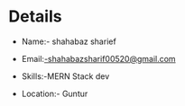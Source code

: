 # Details 

- Name:- shahabaz sharief

- Email:-shahabazsharif00520@gmail.com

- Skills:-MERN Stack dev

- Location:- Guntur
